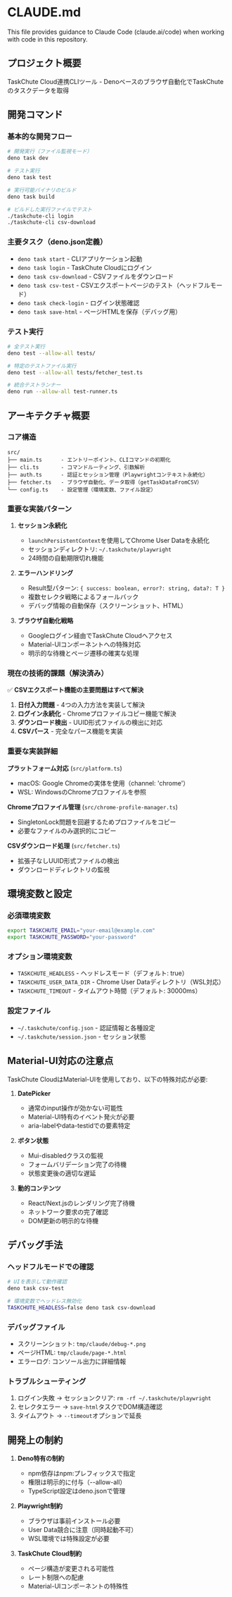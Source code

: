 # CLAUDE.md

This file provides guidance to Claude Code (claude.ai/code) when working with code in this repository.

## プロジェクト概要

TaskChute Cloud連携CLIツール - Denoベースのブラウザ自動化でTaskChuteのタスクデータを取得

## 開発コマンド

### 基本的な開発フロー
```bash
# 開発実行（ファイル監視モード）
deno task dev

# テスト実行
deno task test

# 実行可能バイナリのビルド
deno task build

# ビルドした実行ファイルでテスト
./taskchute-cli login
./taskchute-cli csv-download
```

### 主要タスク（deno.json定義）
- `deno task start` - CLIアプリケーション起動
- `deno task login` - TaskChute Cloudにログイン
- `deno task csv-download` - CSVファイルをダウンロード
- `deno task csv-test` - CSVエクスポートページのテスト（ヘッドフルモード）
- `deno task check-login` - ログイン状態確認
- `deno task save-html` - ページHTMLを保存（デバッグ用）

### テスト実行
```bash
# 全テスト実行
deno test --allow-all tests/

# 特定のテストファイル実行
deno test --allow-all tests/fetcher_test.ts

# 統合テストランナー
deno run --allow-all test-runner.ts
```

## アーキテクチャ概要

### コア構造
```
src/
├── main.ts      - エントリーポイント、CLIコマンドの初期化
├── cli.ts       - コマンドルーティング、引数解析
├── auth.ts      - 認証とセッション管理（Playwrightコンテキスト永続化）
├── fetcher.ts   - ブラウザ自動化、データ取得（getTaskDataFromCSV）
└── config.ts    - 設定管理（環境変数、ファイル設定）
```

### 重要な実装パターン

1. **セッション永続化**
   - `launchPersistentContext`を使用してChrome User Dataを永続化
   - セッションディレクトリ: `~/.taskchute/playwright`
   - 24時間の自動期限切れ機能

2. **エラーハンドリング**
   - Result型パターン: `{ success: boolean, error?: string, data?: T }`
   - 複数セレクタ戦略によるフォールバック
   - デバッグ情報の自動保存（スクリーンショット、HTML）

3. **ブラウザ自動化戦略**
   - Googleログイン経由でTaskChute Cloudへアクセス
   - Material-UIコンポーネントへの特殊対応
   - 明示的な待機とページ遷移の確実な処理

### 現在の技術的課題（解決済み）

✅ **CSVエクスポート機能の主要問題はすべて解決**

1. **日付入力問題** - 4つの入力方法を実装して解決
2. **ログイン永続化** - Chromeプロファイルコピー機能で解決  
3. **ダウンロード検出** - UUID形式ファイルの検出に対応
4. **CSVパース** - 完全なパース機能を実装

### 重要な実装詳細

**プラットフォーム対応** (`src/platform.ts`)
- macOS: Google Chromeの実体を使用（channel: 'chrome'）
- WSL: WindowsのChromeプロファイルを参照

**Chromeプロファイル管理** (`src/chrome-profile-manager.ts`)
- SingletonLock問題を回避するためプロファイルをコピー
- 必要なファイルのみ選択的にコピー

**CSVダウンロード処理** (`src/fetcher.ts`)
- 拡張子なしUUID形式ファイルの検出
- ダウンロードディレクトリの監視

## 環境変数と設定

### 必須環境変数
```bash
export TASKCHUTE_EMAIL="your-email@example.com"
export TASKCHUTE_PASSWORD="your-password"
```

### オプション環境変数
- `TASKCHUTE_HEADLESS` - ヘッドレスモード（デフォルト: true）
- `TASKCHUTE_USER_DATA_DIR` - Chrome User Dataディレクトリ（WSL対応）
- `TASKCHUTE_TIMEOUT` - タイムアウト時間（デフォルト: 30000ms）

### 設定ファイル
- `~/.taskchute/config.json` - 認証情報と各種設定
- `~/.taskchute/session.json` - セッション状態

## Material-UI対応の注意点

TaskChute CloudはMaterial-UIを使用しており、以下の特殊対応が必要:

1. **DatePicker**
   - 通常のinput操作が効かない可能性
   - Material-UI特有のイベント発火が必要
   - aria-labelやdata-testidでの要素特定

2. **ボタン状態**
   - Mui-disabledクラスの監視
   - フォームバリデーション完了の待機
   - 状態変更後の適切な遅延

3. **動的コンテンツ**
   - React/Next.jsのレンダリング完了待機
   - ネットワーク要求の完了確認
   - DOM更新の明示的な待機

## デバッグ手法

### ヘッドフルモードでの確認
```bash
# UIを表示して動作確認
deno task csv-test

# 環境変数でヘッドレス無効化
TASKCHUTE_HEADLESS=false deno task csv-download
```

### デバッグファイル
- スクリーンショット: `tmp/claude/debug-*.png`
- ページHTML: `tmp/claude/page-*.html`
- エラーログ: コンソール出力に詳細情報

### トラブルシューティング
1. ログイン失敗 → セッションクリア: `rm -rf ~/.taskchute/playwright`
2. セレクタエラー → `save-html`タスクでDOM構造確認
3. タイムアウト → `--timeout`オプションで延長

## 開発上の制約

1. **Deno特有の制約**
   - npm依存はnpm:プレフィックスで指定
   - 権限は明示的に付与（--allow-all）
   - TypeScript設定はdeno.jsonで管理

2. **Playwright制約**
   - ブラウザは事前インストール必要
   - User Data競合に注意（同時起動不可）
   - WSL環境では特殊設定が必要

3. **TaskChute Cloud制約**
   - ページ構造が変更される可能性
   - レート制限への配慮
   - Material-UIコンポーネントの特殊性